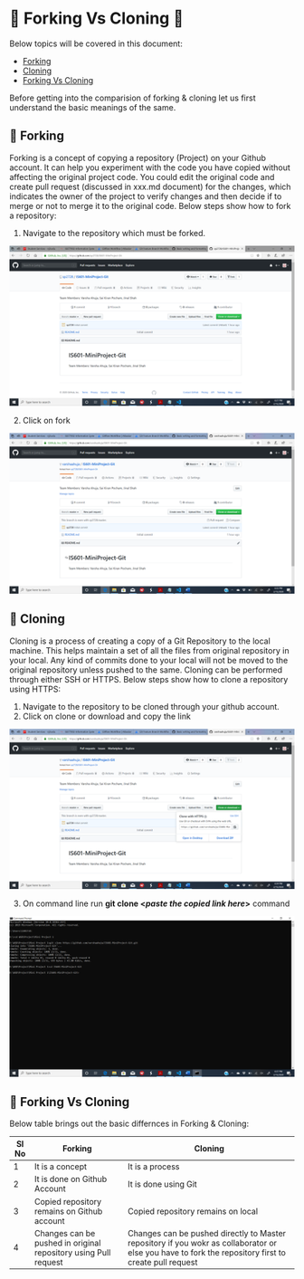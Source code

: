 # &#x1F539; Forking Vs Cloning &#x1F539;

Below topics will be covered in this document:

 - [Forking](https://github.com/varshaahuja/WSD-Mini-Project-1/new/master#-forking)
 - [Cloning](https://github.com/varshaahuja/WSD-Mini-Project-1/new/master#-cloning)
 - [Forking Vs Cloning](https://github.com/varshaahuja/WSD-Mini-Project-1/new/master#-forking-vs-cloning)
 
Before getting into the comparision of forking & cloning let us first understand the basic meanings of the same.

## &#x1F539; Forking

Forking is a concept of copying a repository (Project) on your Github account. It can help you experiment with the code you have copied without affecting the original project code. You could edit the original code and create pull request (discussed in xxx.md document) for the changes, which indicates the owner of the project to verify changes and then decide if to merge or not to merge it to the original code.
Below steps show how to fork a repository:

 1. Navigate to the repository which must be forked.
 
 ![](Images/fork_1.png)
 
 2. Click on fork
 
 ![](Images/fork_2.png)
 
 ## &#x1F539; Cloning
 
 Cloning is a process of creating a copy of a Git Repository to the local machine. This helps maintain a set of all the files from original repository in your local. Any kind of commits done to your local will not be moved to the original repository unless pushed to the same. Cloning can be performed through either SSH or HTTPS.
 Below steps show how to clone a repository using HTTPS:
 
 1. Navigate to the repository to be cloned through your github account.
 2. Click on clone or download and copy the link
 
 ![](Images/clone_1.png)
 
 3. On command line run **git clone <*paste the copied link here*>** command
 
 ![](Images/clone_2.png)
 
 ## &#x1F539; Forking Vs Cloning
 
 Below table brings out the basic differnces in Forking & Cloning:
 
| Sl No | Forking | Cloning |
| --------- | ------------- | ------------- |
| 1 | It is a concept  | It is a process  |
| 2 | It is done on Github Account  | It is done using Git  |
| 3 | Copied repository remains on Github account | Copied repository remains on local |
| 4 | Changes can be pushed in original repository using Pull request | Changes can be pushed directly to Master repository if you wokr as collaborator or else you have to fork the repository first to create pull request |
